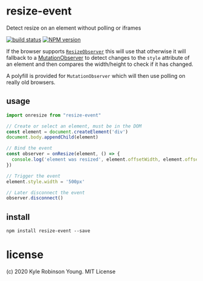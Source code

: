 # resize-event
Detect resize on an element without polling or iframes

[![build status](https://secure.travis-ci.org/shama/resize-event.svg)](https://travis-ci.org/shama/resize-event)
[![NPM version](https://badge.fury.io/js/resize-event.svg)](https://badge.fury.io/js/resize-event)

If the browser supports [`ResizeObserver`](https://developer.mozilla.org/en-US/docs/Web/API/ResizeObserver) this will use that otherwise it will fallback to a [MutationObserver](https://developer.mozilla.org/en-US/docs/Web/API/MutationObserver)
to detect changes to the `style` attribute of an element and then compares the
width/height to check if it has changed.

A polyfill is provided for `MutationObserver` which will then use polling on really old browsers.

## usage

```js
import onresize from "resize-event"

// Create or select an element, must be in the DOM
const element = document.createElement('div')
document.body.appendChild(element)

// Bind the event
const observer = onResize(element, () => {
  console.log('element was resized', element.offsetWidth, element.offsetHeight)
})

// Trigger the event
element.style.width = '500px'

// Later disconnect the event
observer.disconnect()
```

## install

```shell
npm install resize-event --save
```

# license

(c) 2020 Kyle Robinson Young. MIT License
